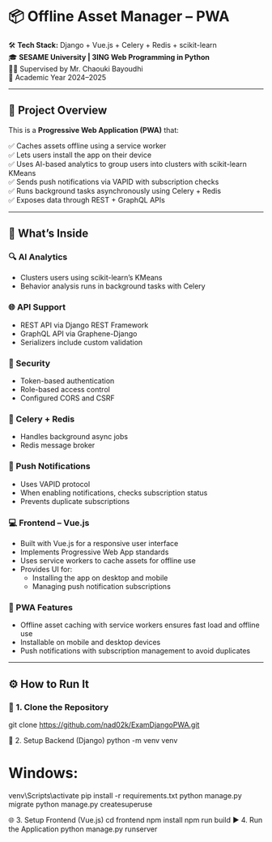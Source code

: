 # 📦 Offline Asset Manager – PWA  
🛠️ **Tech Stack:** Django + Vue.js + Celery + Redis + scikit-learn  
🎓 **SESAME University | 3ING Web Programming in Python**  
👨‍🏫 Supervised by Mr. Chaouki Bayoudhi  
📅 Academic Year 2024–2025

---

## 🎯 Project Overview  
This is a **Progressive Web Application (PWA)** that:

✅ Caches assets offline using a service worker  
✅ Lets users install the app on their device  
✅ Uses AI-based analytics to group users into clusters with scikit-learn KMeans  
✅ Sends push notifications via VAPID with subscription checks  
✅ Runs background tasks asynchronously using Celery + Redis  
✅ Exposes data through REST + GraphQL APIs  

---

## 🧠 What’s Inside  

### 🔍 AI Analytics  
- Clusters users using scikit-learn’s KMeans  
- Behavior analysis runs in background tasks with Celery  

### 🌐 API Support  
- REST API via Django REST Framework  
- GraphQL API via Graphene-Django  
- Serializers include custom validation  

### 🔐 Security  
- Token-based authentication  
- Role-based access control  
- Configured CORS and CSRF  

### 🔄 Celery + Redis  
- Handles background async jobs  
- Redis message broker  

### 🔔 Push Notifications  
- Uses VAPID protocol  
- When enabling notifications, checks subscription status  
- Prevents duplicate subscriptions  

### 💻 Frontend – Vue.js  
- Built with Vue.js for a responsive user interface  
- Implements Progressive Web App standards  
- Uses service workers to cache assets for offline use  
- Provides UI for:  
  - Installing the app on desktop and mobile  
  - Managing push notification subscriptions  

### 📱 PWA Features  
- Offline asset caching with service workers ensures fast load and offline use  
- Installable on mobile and desktop devices  
- Push notifications with subscription management to avoid duplicates  

---

## ⚙️ How to Run It  

### 📁 1. Clone the Repository 
git clone https://github.com/nad02k/ExamDjangoPWA.git 

🐍 2. Setup Backend (Django)
python -m venv venv
# Windows:
venv\Scripts\activate
pip install -r requirements.txt
python manage.py migrate
python manage.py createsuperuse

🌐 3. Setup Frontend (Vue.js)
cd frontend
npm install
npm run build
▶️ 4. Run the Application
python manage.py runserver
